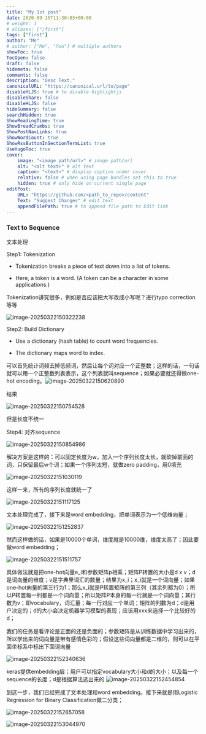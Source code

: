 ```yaml
---
title: "My 1st post"
date: 2020-09-15T11:30:03+00:00
# weight: 1
# aliases: ["/first"]
tags: ["first"]
author: "Me"
# author: ["Me", "You"] # multiple authors
showToc: true
TocOpen: false
draft: false
hidemeta: false
comments: false
description: "Desc Text."
canonicalURL: "https://canonical.url/to/page"
disableHLJS: true # to disable highlightjs
disableShare: false
disableHLJS: false
hideSummary: false
searchHidden: true
ShowReadingTime: true
ShowBreadCrumbs: true
ShowPostNavLinks: true
ShowWordCount: true
ShowRssButtonInSectionTermList: true
UseHugoToc: true
cover:
    image: "<image path/url>" # image path/url
    alt: "<alt text>" # alt text
    caption: "<text>" # display caption under cover
    relative: false # when using page bundles set this to true
    hidden: true # only hide on current single page
editPost:
    URL: "https://github.com/<path_to_repo>/content"
    Text: "Suggest Changes" # edit text
    appendFilePath: true # to append file path to Edit link
---
```


### Text to Sequence

文本处理

Step1: Tokenization

- Tokenization breaks a piece of text down into a list of tokens.

- Here, a token is a word. (A token can be a character in some applications.)

Tokenization讲究很多，例如是否应该把大写改成小写呢？进行typo correction等等

![image-20250322150322238](./NLP-2.assets/image-20250322150322238.png)

Step2: Build Dictionary

- Use a dictionary (hash table) to count word frequencies.

- The dictionary maps word to index.

可以首先统计词频去掉低频词，然后让每个词对应一个正整数；这样的话，一句话就可以用一个正整数列表表示，这个列表就叫sequence；如果必要就还得做one-hot encoding。![image-20250322150620890](./NLP-2.assets/image-20250322150620890.png)

结果

![image-20250322150754528](./NLP-2.assets/image-20250322150754528.png)

但是长度不统一

Step4: 对齐sequence

![image-20250322150854986](./NLP-2.assets/image-20250322150854986.png)

解决方案是这样的：可以固定长度为w，加入一个序列长度太长，就砍掉前面的词，只保留最后w个词；如果一个序列太短，就做zero padding，用0填充

![image-20250322151030119](./NLP-2.assets/image-20250322151030119.png)

这样一来，所有的序列长度就统一了

![image-20250322151117125](./NLP-2.assets/image-20250322151117125.png)









文本处理完成了，接下来是word embedding，把单词表示为一个低维向量；

![image-20250322151252837](./NLP-2.assets/image-20250322151252837.png)

然而这样做的话，如果是10000个单词，维度就是10000维，维度太高了；因此要做word embedding；

![image-20250322151511757](./NLP-2.assets/image-20250322151511757.png)

具体做法就是把one-hot向量e_i和参数矩阵p相乘；矩阵P转置的大小是d x v；d是词向量的维度；v是字典里词汇的数量；结果为x_i；x_i就是一个词向量；如果one-hot向量的第三行为1；那么x_i就是P转置矩阵的第三列（其余列都为0）；所以P转置每一列都是一个词向量；所以矩阵P本身的每一行就是一个词向量；其行数为v；即vocabulary，词汇量；每一行对应一个单词；矩阵的列数为d；d是用户决定的；d的大小会决定机器学习模型的表现；应该用xxx来选择一个比较好的d；

我们的任务是看评论是正面的还是负面的；参数矩阵是从训练数据中学习出来的，所以学出来的词向量是带有感情色彩的；假设这些词向量都是二维的，则可以在平面坐标系中标出下面词向量

![image-20250322152340636](./NLP-2.assets/image-20250322152340636.png)

keras提供embedding层；用户可以指定vocabulary大小和d的大小；以及每一个sequence的长度；d是根据算法选出来的
![image-20250322152454854](./NLP-2.assets/image-20250322152454854.png)

到这一步，我们已经完成了文本处理和word embedding。接下来就是用Logistic Regression for Binary Classification做二分类；

![image-20250322152657058](./NLP-2.assets/image-20250322152657058.png)

![image-20250322153044970](./NLP-2.assets/image-20250322153044970.png)